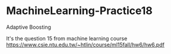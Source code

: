 # MachineLearning-Practice18
Adaptive Boosting

It's the question 15 from machine learning course https://www.csie.ntu.edu.tw/~htlin/course/ml15fall/hw6/hw6.pdf
